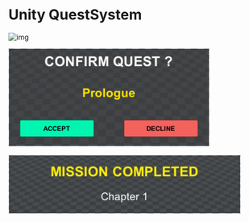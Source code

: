 # Unity QuestSystem

![img](https://firebasestorage.googleapis.com/v0/b/personal-24c21.appspot.com/o/Projects%2FUnityQuestSystem.png?alt=media&token=ebc61b18-9d36-4681-bc2e-6de39ea9161f)
<br/>

![img](https://github.com/paveldrobny/Unity_QuestSystem/blob/main/ConfirmQuest.png)
<br/>

![img](https://github.com/paveldrobny/Unity_QuestSystem/blob/main/CompletedQuest.png)
